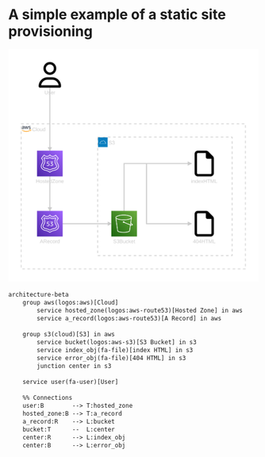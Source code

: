 # A simple example of a static site provisioning

![static-site-diagram.svg](static-site-diagrm.svg)

```mermaid
architecture-beta
    group aws(logos:aws)[Cloud]
        service hosted_zone(logos:aws-route53)[Hosted Zone] in aws
        service a_record(logos:aws-route53)[A Record] in aws

    group s3(cloud)[S3] in aws
        service bucket(logos:aws-s3)[S3 Bucket] in s3
        service index_obj(fa-file)[index HTML] in s3
        service error_obj(fa-file)[404 HTML] in s3
        junction center in s3

    service user(fa-user)[User]

    %% Connections
    user:B        --> T:hosted_zone
    hosted_zone:B --> T:a_record
    a_record:R    --> L:bucket
    bucket:T      --  L:center 
    center:R      --> L:index_obj
    center:B      --> L:error_obj
```
